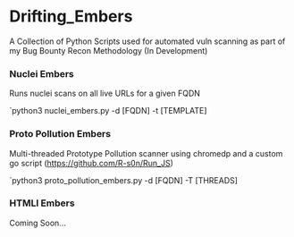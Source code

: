 # Drifting_Embers

A Collection of Python Scripts used for automated vuln scanning as part of my Bug Bounty Recon Methodology (In Development)

### Nuclei Embers

Runs nuclei scans on all live URLs for a given FQDN

`python3 nuclei_embers.py -d [FQDN] -t [TEMPLATE]

### Proto Pollution Embers

Multi-threaded Prototype Pollution scanner using chromedp and a custom go script (https://github.com/R-s0n/Run_JS)

`python3 proto_pollution_embers.py -d [FQDN] -T [THREADS]

### HTMLI Embers

Coming Soon...